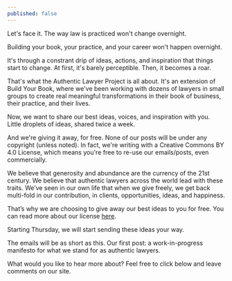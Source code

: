 ```yaml
---
published: false
---
```

Let's face it. The way law is practiced won't change overnight.

Building your book, your practice, and your career won't happen overnight.

It's through a constrant drip of ideas, actions, and inspiration that things start to change. At first, it's barely perceptible. Then, it becomes a roar. 

That's what the Authentic Lawyer Project is all about. It's an extension of Build Your Book, where we've been working with dozens of lawyers in small groups to create real meaningful transformations in their book of business, their practice, and their lives.

Now, we want to share our best ideas, voices, and inspiration with you. Little droplets of ideas, shared twice a week.

And we're giving it away, for free. None of our posts will be under any copyright (unless noted). In fact, we're writing with a Creative Commons BY 4.0 License, which means you're free to re-use our emails/posts, even commercially.

We believe that generosity and abundance are the currency of the 21st century. We believe that authentic lawyers across the world lead with these traits. We’ve seen in our own life that when we give freely, we get back multi-fold in our contribution, in clients, opportunities, ideas, and happiness.

That’s why we are choosing to give away our best ideas to you for free. You can read more about our license [here](https://blog.buildyourbook.org/license).

Starting Thursday, we will start sending these ideas your way.

The emails will be as short as this. Our first post: a work-in-progress manifesto for what we stand for as authentic lawyers.

What would you like to hear more about? Feel free to click below and leave comments on our site.